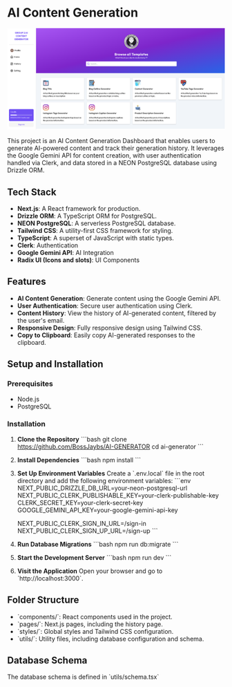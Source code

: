 
# AI Content Generation 

![Alt Text](ai.png)

This project  is an AI Content Generation Dashboard that enables users to generate AI-powered content and track their generation history. It leverages the Google Gemini API for content creation, with user authentication handled via Clerk, and data stored in a NEON PostgreSQL database using Drizzle ORM.
## Tech Stack

- **Next.js**: A React framework for production.
- **Drizzle ORM**: A TypeScript ORM for PostgreSQL.
- **NEON PostgreSQL**: A serverless PostgreSQL database.
- **Tailwind CSS**: A utility-first CSS framework for styling.
- **TypeScript**: A superset of JavaScript with static types.
- **Clerk**: Authentication
- **Google Gemini API**: AI Integration
- **Radix UI (Icons and slots)**: UI Components


## Features

- **AI Content Generation**: Generate content using the Google Gemini API.
- **User Authentication**: Secure user authentication using Clerk.
- **Content History**: View the history of AI-generated content, filtered by the user's email.
- **Responsive Design**: Fully responsive design using Tailwind CSS.
- **Copy to Clipboard**: Easily copy AI-generated responses to the clipboard.

## Setup and Installation

### Prerequisites

- Node.js
- PostgreSQL

### Installation

1. **Clone the Repository**
    \`\`\`bash
    git clone https://github.com/BossJaybs/AI-GENERATOR
    cd ai-generator
    \`\`\`

2. **Install Dependencies**
    \`\`\`bash
    npm install
    \`\`\`

3. **Set Up Environment Variables**
    Create a \`.env.local\` file in the root directory and add the following environment variables:
    \`\`\`env
    NEXT_PUBLIC_DRIZZLE_DB_URL=your-neon-postgresql-url
    NEXT_PUBLIC_CLERK_PUBLISHABLE_KEY=your-clerk-publishable-key
    CLERK_SECRET_KEY=your-clerk-secret-key
    GOOGLE_GEMINI_API_KEY=your-google-gemini-api-key

    NEXT_PUBLIC_CLERK_SIGN_IN_URL=/sign-in
    NEXT_PUBLIC_CLERK_SIGN_UP_URL=/sign-up
    \`\`\`

4. **Run Database Migrations**
    \`\`\`bash
    npm run db:migrate
    \`\`\`

5. **Start the Development Server**
    \`\`\`bash
    npm run dev
    \`\`\`

6. **Visit the Application**
    Open your browser and go to \`http://localhost:3000\`.

## Folder Structure

- \`components/\`: React components used in the project.
- \`pages/\`: Next.js pages, including the history page.
- \`styles/\`: Global styles and Tailwind CSS configuration.
- \`utils/\`: Utility files, including database configuration and schema.

## Database Schema

The database schema is defined in \`utils/schema.tsx\`




